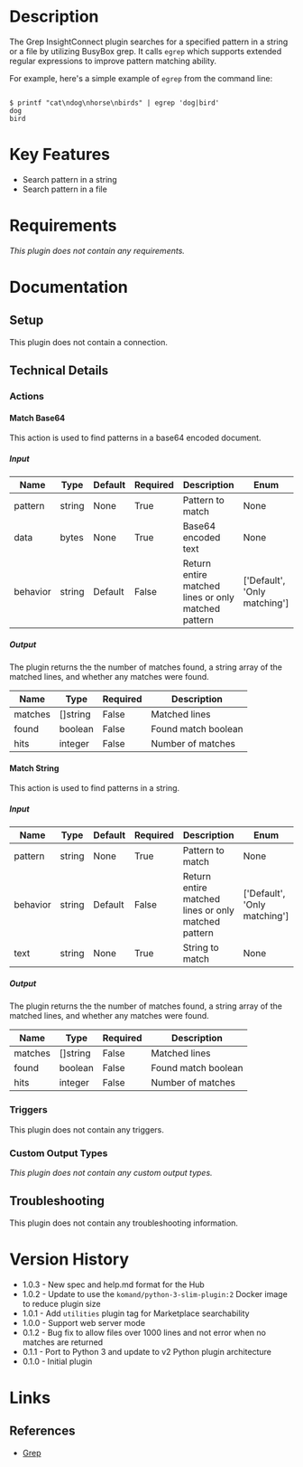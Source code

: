 # Description

The Grep InsightConnect plugin searches for a specified pattern in a string or a file by utilizing BusyBox grep. It calls `egrep` which supports extended regular expressions to improve pattern matching ability.

For example, here's a simple example of `egrep` from the command line:

```

$ printf "cat\ndog\nhorse\nbirds" | egrep 'dog|bird'
dog
bird

```

# Key Features

* Search pattern in a string
* Search pattern in a file

# Requirements

_This plugin does not contain any requirements._

# Documentation

## Setup

This plugin does not contain a connection.

## Technical Details

### Actions

#### Match Base64

This action is used to find patterns in a base64 encoded document.

##### Input

|Name|Type|Default|Required|Description|Enum|
|----|----|-------|--------|-----------|----|
|pattern|string|None|True|Pattern to match|None|
|data|bytes|None|True|Base64 encoded text|None|
|behavior|string|Default|False|Return entire matched lines or only matched pattern|['Default', 'Only matching']|

##### Output

The plugin returns the the number of matches found, a string array of the matched lines, and whether any matches were found.

|Name|Type|Required|Description|
|----|----|--------|-----------|
|matches|[]string|False|Matched lines|
|found|boolean|False|Found match boolean|
|hits|integer|False|Number of matches|

#### Match String

This action is used to find patterns in a string.

##### Input

|Name|Type|Default|Required|Description|Enum|
|----|----|-------|--------|-----------|----|
|pattern|string|None|True|Pattern to match|None|
|behavior|string|Default|False|Return entire matched lines or only matched pattern|['Default', 'Only matching']|
|text|string|None|True|String to match|None|

##### Output

The plugin returns the the number of matches found, a string array of the matched lines, and whether any matches were found.

|Name|Type|Required|Description|
|----|----|--------|-----------|
|matches|[]string|False|Matched lines|
|found|boolean|False|Found match boolean|
|hits|integer|False|Number of matches|

### Triggers

This plugin does not contain any triggers.

### Custom Output Types

_This plugin does not contain any custom output types._

## Troubleshooting

This plugin does not contain any troubleshooting information.

# Version History

* 1.0.3 - New spec and help.md format for the Hub
* 1.0.2 - Update to use the `komand/python-3-slim-plugin:2` Docker image to reduce plugin size
* 1.0.1 - Add `utilities` plugin tag for Marketplace searchability
* 1.0.0 - Support web server mode
* 0.1.2 - Bug fix to allow files over 1000 lines and not error when no matches are returned
* 0.1.1 - Port to Python 3 and update to v2 Python plugin architecture
* 0.1.0 - Initial plugin

# Links

## References

* [Grep](https://www.gnu.org/software/grep/manual/grep.html)

